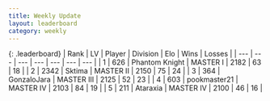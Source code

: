 ```yaml
---
title: Weekly Update
layout: leaderboard
category: weekly
---
```


{: .leaderboard}
| Rank | LV | Player | Division | Elo | Wins | Losses |
| --- | --- | --- | --- | --- | --- | --- |
| <span data-change="1">1</span> | 626 | <span title="ID: 742939">Phantom Knight</span> | MASTER I | <span data-change="232">2182</span> | <span data-change="52">63</span> | <span data-change="14">18</span> |
| <span data-change="7">2</span> | 2342 | <span title="ID: 353063">Sktima</span> | MASTER II | <span data-change="250">2150</span> | <span data-change="74">75</span> | <span data-change="22">24</span> |
| <span data-change="-">3</span> | 364 | <span title="ID: 650626">GonzaloJara</span> | MASTER III | <span data-change="-">2125</span> | <span data-change="-">52</span> | <span data-change="-">23</span> |
| <span data-change="-">4</span> | 603 | <span title="ID: 652474">pookmaster21</span> | MASTER IV | <span data-change="-">2103</span> | <span data-change="-">84</span> | <span data-change="-">19</span> |
| <span data-change="-">5</span> | 211 | <span title="ID: 745153">Ataraxia</span> | MASTER IV | <span data-change="-">2100</span> | <span data-change="-">46</span> | <span data-change="-">16</span> |